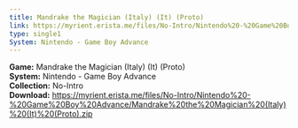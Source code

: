 ```yaml
---
title: Mandrake the Magician (Italy) (It) (Proto)
link: https://myrient.erista.me/files/No-Intro/Nintendo%20-%20Game%20Boy%20Advance/Mandrake%20the%20Magician%20(Italy)%20(It)%20(Proto).zip
type: single1
System: Nintendo - Game Boy Advance
---
```

<b>Game:</b> Mandrake the Magician (Italy) (It) (Proto)<br>
<b>System:</b> Nintendo - Game Boy Advance<br>
<b>Collection:</b> No-Intro<br>
<b>Download:</b> https://myrient.erista.me/files/No-Intro/Nintendo%20-%20Game%20Boy%20Advance/Mandrake%20the%20Magician%20(Italy)%20(It)%20(Proto).zip
